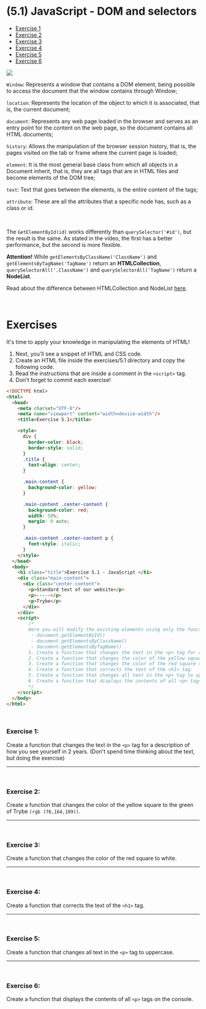 # (5.1) JavaScript - DOM and selectors

  - [Exercise 1](#exercise-1)
  - [Exercise 2](#exercise-2)
  - [Exercise 3](#exercise-3)
  - [Exercise 4](#exercise-4)
  - [Exercise 5](#exercise-5)
  - [Exercise 6](#exercise-6)

<img src="https://course.betrybe.com//fundamentals/javascript/images/dom.jpg">

`Window`: Represents a window that contains a DOM element, being possible to access the document that the window contains through Window;

`location`: Represents the location of the object to which it is associated, that is, the current document;

`document`: Represents any web page loaded in the browser and serves as an entry point for the content on the web page, so the document contains all HTML documents;

`history`: Allows the manipulation of the browser session history, that is, the pages visited on the tab or frame where the current page is loaded;

`element`: It is the most general base class from which all objects in a Document inherit, that is, they are all tags that are in HTML files and become elements of the DOM tree;

`text`: Text that goes between the elements, is the entire content of the tags;

`attribute`: These are all the attributes that a specific node has, such as a class or id.

<br>

The `GetElementById(id)` works differently than `querySelector('#id')`, but the result is the same. As stated in the video, the first has a better performance, but the second is more flexible.

**Attention!** While `getElementsByClassName('ClassName')` and `getElementsByTagName('TagName')` return an **HTMLCollection**, `querySelectorAll('.ClassName')` and `querySelectorAll('TagName')` return a **NodeList**.

Read about the difference between HTMLCollection and NodeList [here](https://teamtreehouse.com/community/understanding-the-difference-between-an-htmlcollection-and-a-nodelist).

<br>

# Exercises

It's time to apply your knowledge in manipulating the elements of HTML!
1. Next, you'll see a snippet of HTML and CSS code.
2. Create an HTML file inside the exercises/5.1 directory and copy the following code.
3. Read the instructions that are inside a comment in the `<script>` tag.
4. Don't forget to commit each exercise!

```html
<!DOCTYPE html>
<html>
  <head>
    <meta charset="UTF-8"/>
    <meta name="viewport" content="width=device-width"/>
    <title>Exercíse 5.1</title>

    <style>
      div {
        border-color: black;
        border-style: solid;
      }
      .title {
        text-align: center;
      }

      .main-content {
        background-color: yellow;
      }

      .main-content .center-content {
        background-color: red;
        width: 50%;
        margin: 0 auto;
      }

      .main-content .center-content p {
        font-style: italic;
      }
    </style>
  </head>
  <body>
    <h1 class="title">Exercíse 5.1 - JavaScript </h1>
    <div class="main-content">
      <div class="center-content">
        <p>Standard text of our website</p>
        <p>-----</p>
        <p>Trybe</p>
      </div>
    </div>
    <script>
        /*
        Here you will modify the existing elements using only the functions:
         - document.getElementById()
         - document.getElementsByClassName()
         - document.getElementsByTagName()
        1. Create a function that changes the text in the <p> tag for a description of how you see yourself in 2 years. (Don't spend time thinking about the text, but doing the exercise)
        2. Create a function that changes the color of the yellow square to Trybe's green (rgb(76,164,109)).
        3. Create a function that changes the color of the red square to white.
        4. Create a function that corrects the text of the <h1> tag.
        5. Create a function that changes all text in the <p> tag to uppercase.
        6. Create a function that displays the contents of all <p> tags on the console.
        */
    </script>
  </body>
</html>
```

<br>


### Exercise 1:
Create a function that changes the text in the `<p>` tag for a description of how you see yourself in 2 years. (Don't spend time thinking about the text, but doing the exercise)

<hr>
<br>

### Exercise 2:
Create a function that changes the color of the yellow square to the green of Trybe `(rgb (76,164,109))`.

<hr>
<br>

### Exercise 3:
Create a function that changes the color of the red square to white.

<hr>
<br>

### Exercise 4:
Create a function that corrects the text of the `<h1>` tag.

<hr>
<br>

### Exercise 5:
Create a function that changes all text in the `<p>` tag to uppercase.

<hr>
<br>

### Exercise 6:
Create a function that displays the contents of all `<p>` tags on the console.
